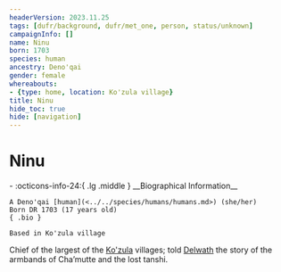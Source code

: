 ```yaml
---
headerVersion: 2023.11.25
tags: [dufr/background, dufr/met_one, person, status/unknown]
campaignInfo: []
name: Ninu
born: 1703
species: human
ancestry: Deno'qai
gender: female
whereabouts:
- {type: home, location: Ko'zula village}
title: Ninu
hide_toc: true
hide: [navigation]
---
```

# Ninu
<div class="grid cards ext-narrow-margin ext-one-column" markdown>
- :octicons-info-24:{ .lg .middle } __Biographical Information__

    A Deno'qai [human](<../../species/humans/humans.md>) (she/her)  
    Born DR 1703 (17 years old)  
    { .bio }

    Based in Ko'zula village
</div>


Chief of the largest of the [Ko'zula](<../../groups/deno-qai/northern-tribes/ko-zula.md>) villages; told [Delwath](<../pcs/dunmar-fellowship/delwath.md>) the story of the armbands of Cha’mutte and the lost tanshi.
